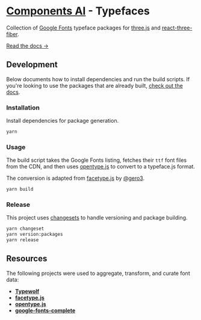 # [Components AI](https://components.ai) - Typefaces

Collection of [Google Fonts](https://fonts.google.com) typeface
packages for [three.js](https://threejs.org/) and
[react-three-fiber](https://github.com/pmndrs/react-three-fiber).

[Read the docs &rarr;](https://components.ai/docs/typefaces)

## Development

Below documents how to install dependencies and run the build scripts. If
you're looking to use the packages that are already built,
[check out the docs](https://components.ai/docs/typefaces).

### Installation

Install dependencies for package generation.

```sh
yarn
```

### Usage

The build script takes the Google Fonts listing, fetches their `ttf` font
files from the CDN, and then uses
[opentype.js](https://github.com/opentypejs/opentype.js) to convert to a
typeface.js format.

The conversion is adapted from
[facetype.js](https://github.com/gero3/facetype.js/blob/ce2f078003edbb5fd494fe7277face2f312567ca/LICENSE)
by [@gero3](https://github.com/gero3).

```sh
yarn build
```

### Release

This project uses [changesets](https://github.com/atlassian/changesets) to
handle versioning and package building.

```sh
yarn changeset
yarn version:packages
yarn release
```

## Resources

The following projects were used to aggregate, transform, and curate font data:

- [**Typewolf**](https://www.typewolf.com/google-fonts)
- [**facetype.js**](https://gero3.github.io/facetype.js/)
- [**opentype.js**](https://github.com/opentypejs/opentype.js)
- [**google-fonts-complete**](https://github.com/jonathantneal/google-fonts-complete)
